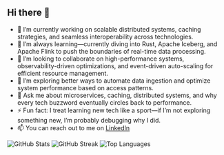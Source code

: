 ## Hi there 👋

<!--
**samsond/samsond** is a ✨ _special_ ✨ repository because its `README.md` (this file) appears on your GitHub profile.

Here are some ideas to get you started:

- 🔭 I’m currently working on ...
- 🌱 I’m currently learning ...
- 👯 I’m looking to collaborate on ...
- 🤔 I’m looking for help with ...
- 💬 Ask me about ...
- 📫 How to reach me: ...
- 😄 Pronouns: ...
- ⚡ Fun fact: ...
-->

- 🔭 I’m currently working on scalable distributed systems, caching strategies, and seamless interoperability across technologies.
- 🌱 I’m always learning—currently diving into Rust, Apache Iceberg, and Apache Flink to push the boundaries of real-time data processing.
- 👯 I’m looking to collaborate on high-performance systems, observability-driven optimizations, and event-driven auto-scaling for efficient resource management.
- 🤔 I’m exploring better ways to automate data ingestion and optimize system performance based on access patterns.
- 💬 Ask me about microservices, caching, distributed systems, and why every tech buzzword eventually circles back to performance.
- ⚡ Fun fact: I treat learning new tech like a sport—if I’m not exploring something new, I’m probably debugging why I did.
- 📫 You can reach out to me on [LinkedIn](https://www.linkedin.com/in/samson-desta/)

![GitHub Stats](https://github-readme-stats.vercel.app/api?username=samsond&show_icons=true&theme=dark&count_private=true)
![GitHub Streak](https://streak-stats.demolab.com/?user=samsond&theme=dark)
![Top Languages](https://github-readme-stats.vercel.app/api/top-langs/?username=samsond&layout=compact&theme=dark&count_private=true)



  


